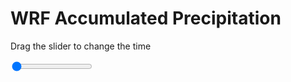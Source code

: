 <h1>WRF Accumulated Precipitation</h1>
<p>Drag the slider to change the time</p>

<div class="slidecontainer">
<input oninput='setImage(this)' class="slider" type="range" min="0" max="5" value="0" step="1" />
<img id='img'/>
</div>

<script>
var img = document.getElementById('img');
var img_array = ['/assets/images/wrf/r_wrfout_d01_2020-04-27_12:00:00.png',
'/assets/images/wrf/r_wrfout_d01_2020-04-27_13:00:00.png',
'/assets/images/wrf/r_wrfout_d01_2020-04-27_14:00:00.png',
'/assets/images/wrf/r_wrfout_d01_2020-04-27_15:00:00.png',
'/assets/images/wrf/r_wrfout_d01_2020-04-27_16:00:00.png',];
function setImage(obj)
{
        var value = obj.value;
        img.src = img_array[value];

}
</script>

